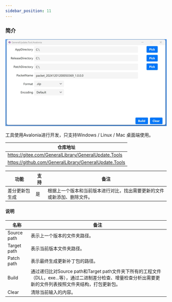 ```yaml
---
sidebar_position: 11
---
```


### 简介

![](imgs\tool.png)

工具使用Avalonia进行开发，只支持Windows / Linux / Mac  桌面端使用。

| 仓库地址                                              |
| ----------------------------------------------------- |
| https://gitee.com/GeneralLibrary/GeneralUpdate.Tools  |
| https://github.com/GeneralLibrary/GeneralUpdate.Tools |

| 功能           | 支持 | 备注                                                         |
| -------------- | ---- | ------------------------------------------------------------ |
| 差分更新包生成 | 是   | 根据上一个版本和当前版本进行对比，找出需要更新的文件或新添加、删除文件。 |

#### 说明

| 名称        | 备注                                                         |
| ----------- | ------------------------------------------------------------ |
| Source path | 表示上一个版本的文件夹路径。                                 |
| Target path | 表示当前版本文件夹路径。                                     |
| Patch path  | 表示最终生成更新补丁包的路径。                               |
| Build       | 通过递归比对Source path和Target path文件夹下所有的工程文件（DLL，exe...等），通过二进制差分检查、增量检查分析出需要更新的文件列表按照文件夹结构，打包更新包。 |
| Clear       | 清除当前输入的内容。                                         |